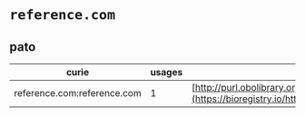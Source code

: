 # `reference.com`
## pato
| curie                       |   usages | nodes                                                                                                             |
|-----------------------------|----------|-------------------------------------------------------------------------------------------------------------------|
| reference.com:reference.com |        1 | [http://purl.obolibrary.org/obo/PATO:0000082](https://bioregistry.io/http://purl.obolibrary.org/obo/PATO:0000082) |
